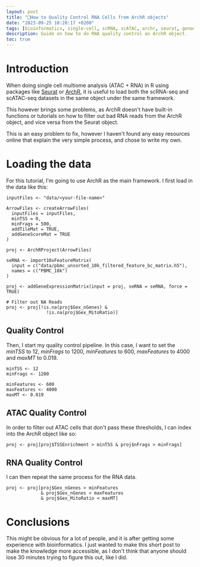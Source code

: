 ```yaml
---
layout: post
title: "🧬How to Quality Control RNA Cells from ArchR objects"
date: "2023-09-25 10:20:17 +0200"
tags: [bioinformatics, single-cell, scRNA, scATAC, archr, seurat, genomics]
description: Guide on how to do RNA quality control an ArchR object.
toc: true
---
```


# Introduction

When doing single cell multiome analysis (ATAC + RNA) in R using packages like [Seurat](https://satijalab.org/seurat/) or [ArchR](https://www.archrproject.com/), it is useful to load both the scRNA-seq and scATAC-seq datasets in the same object under the same framework.

This however brings some problems, as ArchR doesn't have built-in functions or tutorials on how to filter out bad RNA reads from the ArchR object, and vice versa from the Seurat object.

This is an easy problem to fix, however I haven't found any easy resources online that explain the very simple process, and chose to write my own.

# Loading the data

For this tutorial, I'm going to use ArchR as the main framework. I first load in the data like this:

```
inputFiles <- "data/<your-file-name>"

ArrowFiles <- createArrowFiles(
  inputFiles = inputFiles,
  minTSS = 0,
  minFrags = 500, 
  addTileMat = TRUE,
  addGeneScoreMat = TRUE
)

proj <- ArchRProject(ArrowFiles)

seRNA <- import10xFeatureMatrix(
  input = c("data/pbmc_unsorted_10k_filtered_feature_bc_matrix.h5"),
  names = c("PBMC_10k")
)

proj <- addGeneExpressionMatrix(input = proj, seRNA = seRNA, force = TRUE)

# Filter out NA Reads
proj <- proj[!is.na(proj$Gex_nGenes) & 
               !is.na(proj$Gex_MitoRatio)]
```

## Quality Control

Then, I start my quality control pipeline. In this case, I want to set the *minTSS* to 12, *minFrags* to 1200, *minFeatures* to 600, *maxFeatures* to 4000 and *maxMT* to 0.019.


```
minTSS <- 12
minFrags <- 1200

minFeatures <- 600
maxFeatures <- 4000
maxMT <- 0.019
```

## ATAC Quality Control

In order to filter out ATAC cells that don't pass these thresholds, I can index into the ArchR object like so:

```
proj <- proj[proj$TSSEnrichment > minTSS & proj$nFrags > minFrags]
```

## RNA Quality Control

I can then repeat the same process for the RNA data.

```
proj <- proj[proj$Gex_nGenes > minFeatures
             & proj$Gex_nGenes < maxFeatures
             & proj$Gex_MitoRatio < maxMT]
```

# Conclusions

This might be obvious for a lot of people, and it is after getting some experience with bioinformatics. I just wanted to make this short post to make the knowledge more accessible, as I don't think that anyone should lose 30 minutes trying to figure this out, like I did.

[jekyll-docs]: https://jekyllrb.com/docs/home
[jekyll-gh]: https://github.com/jekyll/jekyll
[jekyll-talk]: https://talk.jekyllrb.com
